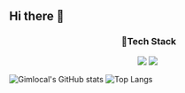 ## Hi there 👋

<h3 align='center'>🔭Tech Stack</h3>
<div align='center'>
  <img src="https://img.shields.io/badge/c++-00599C?style=for-the-badge&logo=cplusplus&logoColor=white" />
  <img src="https://img.shields.io/badge/c++-00599C?style=for-the-badge&logo=cplusplus&logoColor=white" />&nbsp
</div>


![Gimlocal's GitHub stats](https://github-readme-stats.vercel.app/api?username=Gimlocal&show_icons=true&theme=radical)
![Top Langs](https://github-readme-stats.vercel.app/api/top-langs/?username=anuraghazra&layout=compact)


<!--
**Gimlocal/Gimlocal** is a ✨ _special_ ✨ repository because its `README.md` (this file) appears on your GitHub profile.

Here are some ideas to get you started:

- 🔭 I’m currently working on ...
- 🌱 I’m currently learning ...
- 👯 I’m looking to collaborate on ...
- 🤔 I’m looking for help with ...
- 💬 Ask me about ...
- 📫 How to reach me: ...
- 😄 Pronouns: ...
- ⚡ Fun fact: ...
-->
